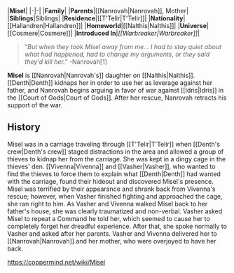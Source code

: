 |**Misel**|
|-|-|
|**Family**|
|**Parents**|[[Nanrovah\|Nanrovah]], Mother|
|**Siblings**|Siblings|
|**Residence**|[[T'Telir\|T'Telir]]|
|**Nationality**|[[Hallandren\|Hallandren]]|
|**Homeworld**|[[Nalthis\|Nalthis]]|
|**Universe**|[[Cosmere\|Cosmere]]|
|**Introduced In**|*[[Warbreaker\|Warbreaker]]*|

>“*But when they took Misel away from me... I had to stay quiet about what had happened, had to change my arguments, or they said they'd kill her.*”
\-Nanrovah[1]


**Misel** is [[Nanrovah\|Nanrovah's]] daughter on [[Nalthis\|Nalthis]]. [[Denth\|Denth]] kidnaps her in order to use her as leverage against her father, and Nanrovah begins arguing in favor of war against [[Idris\|Idris]] in the [[Court of Gods\|Court of Gods]]. After her rescue, Nanrovah retracts his support of the war.

## History
Misel was in a carriage traveling through [[T'Telir\|T'Telir]] when [[Denth's crew\|Denth's crew]] staged distractions in the area and allowed a group of thieves to kidnap her from the carriage. She was kept in a dingy cage in the thieves' den. [[Vivenna\|Vivenna]] and [[Vasher\|Vasher]], who wanted to find the thieves to force them to explain what [[Denth\|Denth]] had wanted with the carriage, found their hideout and discovered Misel's presence. Misel was terrified by their appearance and shrank back from Vivenna's rescue; however, when Vasher finished fighting and approached the cage, she ran right to him.
As Vasher and Vivenna walked Misel back to her father's house, she was clearly traumatized and non-verbal. Vasher asked Misel to repeat a Command he told her, which seemed to cause her to completely forget her dreadful experience. After that, she spoke normally to Vasher and asked after her parents. Vasher and Vivenna delivered her to [[Nanrovah\|Nanrovah]] and her mother, who were overjoyed to have her back.



https://coppermind.net/wiki/Misel